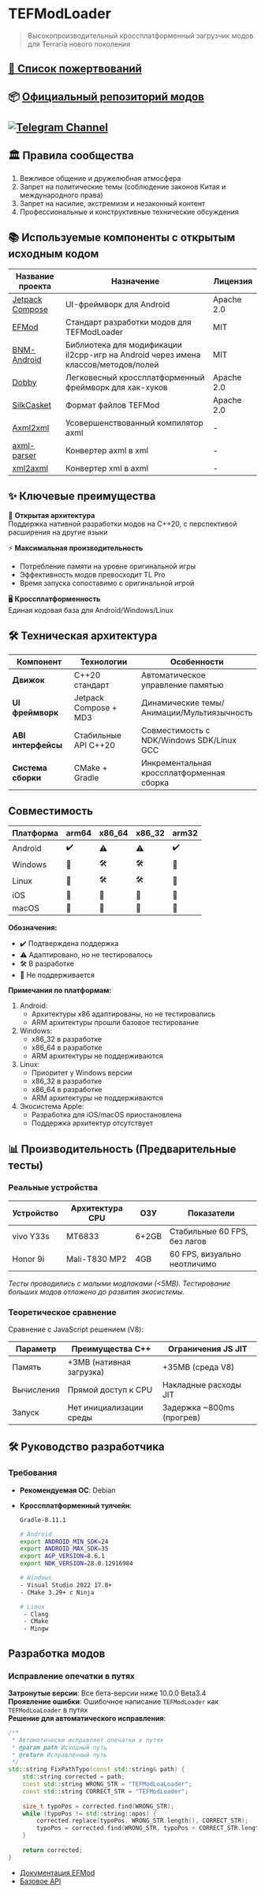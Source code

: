 # TEFModLoader 

> Высокопроизводительный кроссплатформенный загрузчик модов для Terraria нового поколения

## [💝 Список пожертвований](Document/donation.md)

## 📦 [Официальный репозиторий модов](https://github.com/eternalfuture-e38299/Terraria-EFMod)

## [![Telegram Channel](https://img.shields.io/badge/Official_Telegram_Channel-2CA5E0?style=for-the-badge&logo=telegram&logoColor=white)](https://t.me/TEFModLoader)

## 🏛️ Правила сообщества

1. Вежливое общение и дружелюбная атмосфера
2. Запрет на политические темы (соблюдение законов Китая и международного права)
3. Запрет на насилие, экстремизм и незаконный контент
4. Профессиональные и конструктивные технические обсуждения

## 📚 Используемые компоненты с открытым исходным кодом

| Название проекта | Назначение | Лицензия |
|------------------|------------|----------|
| [Jetpack Compose](https://developer.android.com/jetpack/compose) | UI-фреймворк для Android | Apache 2.0 |
| [EFMod](https://gitlab.com/2079541547/efmod) | Стандарт разработки модов для TEFModLoader | MIT |
| [BNM-Android](https://github.com/ByNameModding/BNM-Android) | Библиотека для модификации il2cpp-игр на Android через имена классов/методов/полей | MIT |
| [Dobby](https://github.com/jmpews/Dobby) | Легковесный кроссплатформенный фреймворк для хак-хуков | Apache 2.0 |
| [SilkCasket](https://github.com/2079541547/SilkCasket) | Формат файлов TEFMod | Apache 2.0 |
| [Axml2xml](https://github.com/developer-krushna/Axml2xml) | Усовершенствованный компилятор axml | - |
| [axml-parser](https://github.com/ZaratustraN/axml-parser) | Конвертер axml в xml | - |
| [xml2axml](https://github.com/hzw1199/xml2axml) | Конвертер xml в axml | - |  

## ✨ Ключевые преимущества

🔧 **Открытая архитектура**  
Поддержка нативной разработки модов на C++20, с перспективой расширения на другие языки

⚡ **Максимальная производительность**  
- Потребление памяти на уровне оригинальной игры  
- Эффективность модов превосходит TL Pro  
- Время запуска сопоставимо с оригинальной игрой

🖥️ **Кроссплатформенность**  
Единая кодовая база для Android/Windows/Linux

## 🛠 Техническая архитектура

| Компонент | Технологии | Особенности |
|-----------|------------|-------------|
| **Движок** | C++20 стандарт | Автоматическое управление памятью |
| **UI фреймворк** | Jetpack Compose + MD3 | Динамические темы/Анимации/Мультиязычность |
| **ABI интерфейсы** | Стабильные API C++20 | Совместимость с NDK/Windows SDK/Linux GCC |
| **Система сборки** | CMake + Gradle | Инкрементальная кроссплатформенная сборка |

## Совместимость

| Платформа    | arm64 | x86_64 | x86_32 | arm32 |
|-------------|-------|--------|--------|-------|
| Android     | ✔️    | ⚠️     | ⚠️     | ✔️    |
| Windows     | 🚫    | 🛠️     | 🛠️     | 🚫    |
| Linux       | 🚫    | 🛠️     | 🛠️     | 🚫    |
| iOS         | 🚫    | 🚫     | 🚫     | 🚫    |
| macOS       | 🚫    | 🚫     | 🚫     | 🚫    |

**Обозначения:**  
- ✔️ Подтверждена поддержка  
- ⚠️ Адаптировано, но не тестировалось  
- 🛠️ В разработке  
- 🚫 Не поддерживается  

**Примечания по платформам:**  
1. Android:  
   - Архитектуры x86 адаптированы, но не тестировались  
   - ARM архитектуры прошли базовое тестирование  
2. Windows:  
   - x86_32 в разработке  
   - x86_64 в разработке  
   - ARM архитектуры не поддерживаются  
3. Linux:  
   - Приоритет у Windows версии  
   - x86_32 в разработке  
   - x86_64 в разработке  
   - ARM архитектуры не поддерживаются  
4. Экосистема Apple:  
   - Разработка для iOS/macOS приостановлена  
   - Поддержка архитектур отсутствует  

## 📊 Производительность (Предварительные тесты)

### Реальные устройства

| Устройство       | Архитектура CPU | ОЗУ   | Показатели |
|------------------|-----------------|-------|------------|
| vivo Y33s        | MT6833          | 6+2GB | Стабильные 60 FPS, без лагов |
| Honor 9i         | Mali-T830 MP2   | 4GB   | 60 FPS, визуально неотличимо |

*Тесты проводились с малыми модпаками (<5MB). Тестирование больших модов отложено до развития экосистемы.*

### Теоретическое сравнение

Сравнение с JavaScript решением (V8):

| Параметр         | Преимущества C++           | Ограничения JS JIT        |
|------------------|----------------------------|---------------------------|
| Память           | +3MB (нативная загрузка)   | +35MB (среда V8)          |
| Вычисления       | Прямой доступ к CPU        | Накладные расходы JIT     |
| Запуск           | Нет инициализации среды    | Задержка ~800ms (прогрев) |

## 🛠 Руководство разработчика

### Требования

- **Рекомендуемая ОС**: Debian  
- **Кроссплатформенный тулчейн**:  

  ```bash
  Gradle-8.11.1

  # Android
  export ANDROID_MIN_SDK=24
  export ANDROID_MAX_SDK=35
  export AGP_VERSION=8.6.1
  export NDK_VERSION=28.0.12916984

  # Windows
  - Visual Studio 2022 17.8+ 
  - CMake 3.29+ с Ninja

  # Linux
   - Clang
   - CMake
   - Mingw
  ```

## Разработка модов

### Исправление опечатки в путях
**Затронутые версии**: Все бета-версии ниже 10.0.0 Beta3.4  
**Проявление ошибки**: Ошибочное написание `TEFModLoader` как `TEFModLoaLoader` в путях  
**Решение для автоматического исправления**:

```cpp
/**
 * Автоматически исправляет опечатки в путях
 * @param path Исходный путь
 * @return Исправленный путь
 */
std::string FixPathTypo(const std::string& path) {
    std::string corrected = path;
    const std::string WRONG_STR = "TEFModLoaLoader";
    const std::string CORRECT_STR = "TEFModLoader";
    
    size_t typoPos = corrected.find(WRONG_STR);
    while (typoPos != std::string::npos) {
        corrected.replace(typoPos, WRONG_STR.length(), CORRECT_STR);
        typoPos = corrected.find(WRONG_STR, typoPos + CORRECT_STR.length());
    }
    
    return corrected;
}
```

- [Документация EFMod](https://gitlab.com/2079541547/efmod)
- [Базовое API](Document/Development/BasicAPI.md)